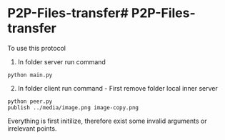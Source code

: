 # P2P-Files-transfer# P2P-Files-transfer
To use this protocol
1. In folder server run command 
```
python main.py
```
2. In folder client run command - First remove folder local inner server
```
python peer.py
publish ../media/image.png image-copy.png
```

Everything is first initilize, therefore exist some invalid arguments or irrelevant points.

